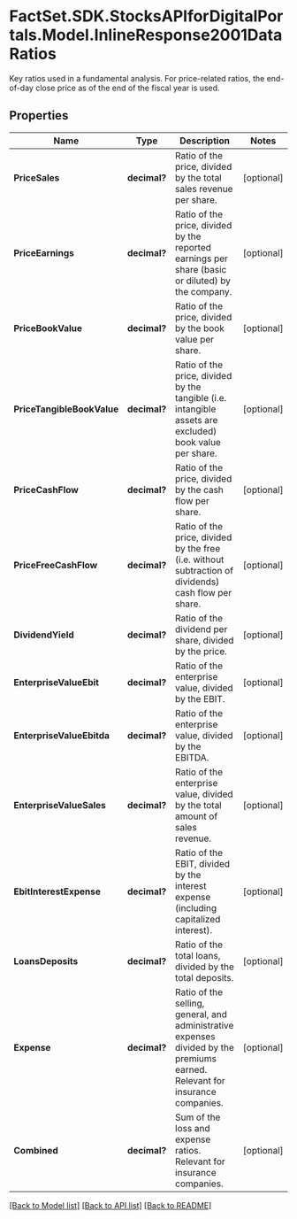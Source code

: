 # FactSet.SDK.StocksAPIforDigitalPortals.Model.InlineResponse2001DataRatios
Key ratios used in a fundamental analysis. For price-related ratios, the end-of-day close price as of the end of the fiscal year is used.

## Properties

Name | Type | Description | Notes
------------ | ------------- | ------------- | -------------
**PriceSales** | **decimal?** | Ratio of the price, divided by the total sales revenue per share. | [optional] 
**PriceEarnings** | **decimal?** | Ratio of the price, divided by the reported earnings per share (basic or diluted) by the company. | [optional] 
**PriceBookValue** | **decimal?** | Ratio of the price, divided by the book value per share. | [optional] 
**PriceTangibleBookValue** | **decimal?** | Ratio of the price, divided by the tangible (i.e. intangible assets are excluded) book value per share. | [optional] 
**PriceCashFlow** | **decimal?** | Ratio of the price, divided by the cash flow per share. | [optional] 
**PriceFreeCashFlow** | **decimal?** | Ratio of the price, divided by the free (i.e. without subtraction of dividends) cash flow per share. | [optional] 
**DividendYield** | **decimal?** | Ratio of the dividend per share, divided by the price. | [optional] 
**EnterpriseValueEbit** | **decimal?** | Ratio of the enterprise value, divided by the EBIT. | [optional] 
**EnterpriseValueEbitda** | **decimal?** | Ratio of the enterprise value, divided by the EBITDA. | [optional] 
**EnterpriseValueSales** | **decimal?** | Ratio of the enterprise value, divided by the total amount of sales revenue. | [optional] 
**EbitInterestExpense** | **decimal?** | Ratio of the EBIT, divided by the interest expense (including capitalized interest). | [optional] 
**LoansDeposits** | **decimal?** | Ratio of the total loans, divided by the total deposits. | [optional] 
**Expense** | **decimal?** | Ratio of the selling, general, and administrative expenses divided by the premiums earned. Relevant for insurance companies. | [optional] 
**Combined** | **decimal?** | Sum of the loss and expense ratios. Relevant for insurance companies. | [optional] 

[[Back to Model list]](../README.md#documentation-for-models) [[Back to API list]](../README.md#documentation-for-api-endpoints) [[Back to README]](../README.md)

